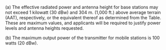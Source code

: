 (a) The effective radiated power and antenna height for base stations may not exceed 1 kilowatt (30 dBw) and 304 m. (1,000 ft.) above average terrain (AAT), respectively, or the equivalent thereof as determined from the Table. These are maximum values, and applicants will be required to justify power levels and antenna heights requested.

(b) The maximum output power of the transmitter for mobile stations is 100 watts (20 dBw).

